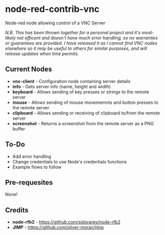 # node-red-contrib-vnc
Node-red node allowing control of a VNC Server

*N.B. This has been thrown together for a personal project and it's most-likely not efficent and doesn't have much error handling, so no warranties or guarantees are provided. I have released it as I cannot find VNC nodes elsewhere so it may be useful to others for similar purposes, and will release updates when time permits.*


## Current Nodes
* **vnc-client** - Configuration node containing server details
* **info** - Gets server info (name, height and width)
* **keyboard** - Allows sending of key presses or strings to the remote server
* **mouse** - Allows sending of mouse movememnts and button presses to the remote server
* **clipboard** - Allows sending or receiving of clipboard to/from the remote server
* **screenshot** - Returns a screenshot from the remote server as a PNG buffer

## To-Do
* Add error handling
* Change credentials to use Node's credentials functions
* Example flows to follow

## Pre-requesites
None!

## Credits
* **node-rfb2** - https://github.com/sidorares/node-rfb2
* **JIMP** - https://github.com/oliver-moran/jimp
